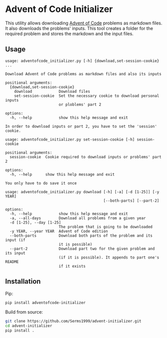 # Advent of Code Initializer

This utility allows downloading [Advent of Code](https://adventofcode.com) problems as markdown files. It also
downloads the problems' inputs. This tool creates a folder for the required problem and stores the markdown
and the input files.

## Usage

```
usage: adventofcode_initializer.py [-h] {download,set-session-cookie} ...

Download Advent of Code problems as markdown files and also its inputs

positional arguments:
  {download,set-session-cookie}
    download            Download files
    set-session-cookie  Set the necessary cookie to download personal inputs
                        or ploblems' part 2

options:
  -h, --help            show this help message and exit

In order to download inputs or part 2, you have to set the 'session' cookie.
```

```
usage: adventofcode_initializer.py set-session-cookie [-h] session-cookie

positional arguments:
  session-cookie  Cookie required to download inputs or problems' part 2

options:
  -h, --help      show this help message and exit

You only have to do save it once
```

```
usage: adventofcode_initializer.py download [-h] [-a] [-d [1-25]] [-y YEAR]
                                            [--both-parts] [--part-2]

options:
  -h, --help            show this help message and exit
  -a, --all-days        Download all problems from a given year
  -d [1-25], --day [1-25]
                        The problem that is going to be downloaded
  -y YEAR, --year YEAR  Advent of Code edition
  --both-parts          Download both parts of the problem and its input (if
                        it is possible)
  --part-2              Download part two for the given problem and its input
                        (if it is possible). It appends to part one's README
                        if it exists
```

## Installation

Pip:

```zsh
pip install adventofcode-initializer
```

Build from source:
```zsh
git clone https://github.com/Serms1999/advent-initializer.git
cd advent-initializer
pip install .
```